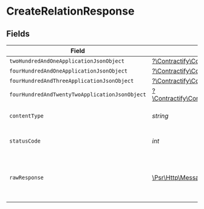 # CreateRelationResponse


## Fields

| Field                                                                                                                                                                      | Type                                                                                                                                                                       | Required                                                                                                                                                                   | Description                                                                                                                                                                |
| -------------------------------------------------------------------------------------------------------------------------------------------------------------------------- | -------------------------------------------------------------------------------------------------------------------------------------------------------------------------- | -------------------------------------------------------------------------------------------------------------------------------------------------------------------------- | -------------------------------------------------------------------------------------------------------------------------------------------------------------------------- |
| `twoHundredAndOneApplicationJsonObject`                                                                                                                                    | [?\Contractify\ContractifyAPI\Models\Operations\CreateRelationResponseBody](../../Models/Operations/CreateRelationResponseBody.md)                                         | :heavy_minus_sign:                                                                                                                                                         | Created                                                                                                                                                                    |
| `fourHundredAndOneApplicationJsonObject`                                                                                                                                   | [?\Contractify\ContractifyAPI\Models\Operations\CreateRelationRelationsResponseBody](../../Models/Operations/CreateRelationRelationsResponseBody.md)                       | :heavy_minus_sign:                                                                                                                                                         | Unauthenticated                                                                                                                                                            |
| `fourHundredAndThreeApplicationJsonObject`                                                                                                                                 | [?\Contractify\ContractifyAPI\Models\Operations\CreateRelationRelationsResponseResponseBody](../../Models/Operations/CreateRelationRelationsResponseResponseBody.md)       | :heavy_minus_sign:                                                                                                                                                         | Forbidden                                                                                                                                                                  |
| `fourHundredAndTwentyTwoApplicationJsonObject`                                                                                                                             | [?\Contractify\ContractifyAPI\Models\Operations\CreateRelationRelationsResponse422ResponseBody](../../Models/Operations/CreateRelationRelationsResponse422ResponseBody.md) | :heavy_minus_sign:                                                                                                                                                         | Invalid data posted                                                                                                                                                        |
| `contentType`                                                                                                                                                              | *string*                                                                                                                                                                   | :heavy_check_mark:                                                                                                                                                         | HTTP response content type for this operation                                                                                                                              |
| `statusCode`                                                                                                                                                               | *int*                                                                                                                                                                      | :heavy_check_mark:                                                                                                                                                         | HTTP response status code for this operation                                                                                                                               |
| `rawResponse`                                                                                                                                                              | [\Psr\Http\Message\ResponseInterface](https://www.php-fig.org/psr/psr-7/#33-psrhttpmessageresponseinterface)                                                               | :heavy_check_mark:                                                                                                                                                         | Raw HTTP response; suitable for custom response parsing                                                                                                                    |